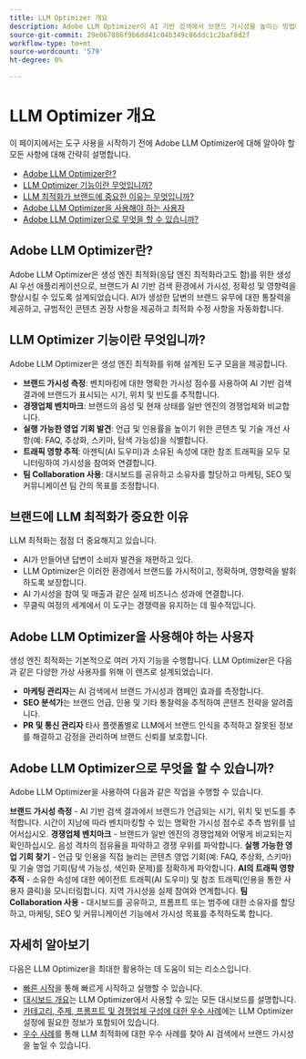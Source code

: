 ```yaml
---
title: LLM Optimizer 개요
description: Adobe LLM Optimizer이 AI 기반 검색에서 브랜드 가시성을 높이는 방법에 대해 알아보십시오. 언급, 인용 및 통찰력을 추적합니다. 보다 나은 참여와 영향력을 위해 지금 최적화를 시작하십시오.
source-git-commit: 29e067086f9b6dd41c04b349c86ddc1c2baf8d2f
workflow-type: tm+mt
source-wordcount: '579'
ht-degree: 0%

---
```



# LLM Optimizer 개요

이 페이지에서는 도구 사용을 시작하기 전에 Adobe LLM Optimizer에 대해 알아야 할 모든 사항에 대해 간략히 설명합니다.

* [Adobe LLM Optimizer란?](#what-is-adobe-llm-optimizer)
* [LLM Optimizer 기능이란 무엇입니까?](#what-are-llm-optimizer-capabilities)
* [LLM 최적화가 브랜드에 중요한 이유는 무엇입니까?](#why-llm-optimization-matters-for-your-brand)
* [Adobe LLM Optimizer을 사용해야 하는 사용자](#who-should-use-adobe-llm-optimizer)
* [Adobe LLM Optimizer으로 무엇을 할 수 있습니까?](#what-can-i-do-with-adobe-llm-optimizer)

## Adobe LLM Optimizer란?

Adobe LLM Optimizer은 생성 엔진 최적화(응답 엔진 최적화라고도 함)를 위한 생성 AI 우선 애플리케이션으로, 브랜드가 AI 기반 검색 환경에서 가시성, 정확성 및 영향력을 향상시킬 수 있도록 설계되었습니다. AI가 생성한 답변의 브랜드 유무에 대한 통찰력을 제공하고, 규범적인 콘텐츠 권장 사항을 제공하고 최적화 수정 사항을 자동화합니다.

## LLM Optimizer 기능이란 무엇입니까?

Adobe LLM Optimizer은 생성 엔진 최적화를 위해 설계된 도구 모음을 제공합니다.

* **브랜드 가시성 측정**: 벤치마킹에 대한 명확한 가시성 점수를 사용하여 AI 기반 검색 결과에 브랜드가 표시되는 시기, 위치 및 빈도를 추적합니다.
* **경쟁업체 벤치마크**: 브랜드의 음성 및 현재 상태를 일반 엔진의 경쟁업체와 비교합니다.
* **실행 가능한 영업 기회 발견**: 언급 및 인용률을 높이기 위한 콘텐츠 및 기술 개선 사항(예: FAQ, 추상화, 스키마, 탐색 가능성)을 식별합니다.
* **트래픽 영향 추적**: 아젠틱(AI 도우미)과 소유된 속성에 대한 참조 트래픽을 모두 모니터링하여 가시성을 참여와 연결합니다.
* **팀 Collaboration 사용**: 대시보드를 공유하고 소유자를 할당하고 마케팅, SEO 및 커뮤니케이션 팀 간의 목표를 조정합니다.

## 브랜드에 LLM 최적화가 중요한 이유

LLM 최적화는 점점 더 중요해지고 있습니다.

* AI가 만들어낸 답변이 소비자 발견을 재편하고 있다.
* LLM Optimizer은 이러한 환경에서 브랜드를 가시적이고, 정확하며, 영향력을 발휘하도록 보장합니다.
* AI 가시성을 참여 및 매출과 같은 실제 비즈니스 성과에 연결합니다.
* 무클릭 여정의 세계에서 이 도구는 경쟁력을 유지하는 데 필수적입니다.

## Adobe LLM Optimizer을 사용해야 하는 사용자

생성 엔진 최적화는 기본적으로 여러 가지 기능을 수행합니다. LLM Optimizer은 다음과 같은 다양한 가상 사용자를 위해 이 렌즈로 설계되었습니다.

* **마케팅 관리자**&#x200B;는 AI 검색에서 브랜드 가시성과 캠페인 효과를 측정합니다.
* **SEO 분석가**&#x200B;는 브랜드 언급, 인용 및 기타 통찰력을 추적하여 콘텐츠 전략을 알려줍니다.
* **PR 및 통신 관리자** 타사 플랫폼별로 LLM에서 브랜드 인식을 추적하고 잘못된 정보를 해결하고 감정을 관리하며 브랜드 신뢰를 보호합니다.

## Adobe LLM Optimizer으로 무엇을 할 수 있습니까?

Adobe LLM Optimizer을 사용하여 다음과 같은 작업을 수행할 수 있습니다.

**브랜드 가시성 측정** - AI 기반 검색 결과에서 브랜드가 언급되는 시기, 위치 및 빈도를 추적합니다. 시간이 지남에 따라 벤치마킹할 수 있는 명확한 가시성 점수로 추측 범위를 넘어서십시오.
**경쟁업체 벤치마크** - 브랜드가 일반 엔진의 경쟁업체와 어떻게 비교되는지 확인하십시오. 음성 격차의 점유율을 파악하고 경쟁 우위를 파악합니다.
**실행 가능한 영업 기회 찾기** - 언급 및 인용을 직접 늘리는 콘텐츠 영업 기회(예: FAQ, 추상화, 스키마) 및 기술 영업 기회(탐색 가능성, 색인화 문제)를 정확하게 파악합니다.
**AI의 트래픽 영향 추적** - 소유한 속성에 대한 에이전트 트래픽(AI 도우미) 및 참조 트래픽(인용을 통한 사용자 클릭)을 모니터링합니다. 지역 가시성을 실제 참여와 연계합니다.
**팀 Collaboration 사용** - 대시보드를 공유하고, 프롬프트 또는 범주에 대한 소유자를 할당하고, 마케팅, SEO 및 커뮤니케이션 기능에서 가시성 목표를 추적하도록 합니다.


## 자세히 알아보기

다음은 LLM Optimizer을 최대한 활용하는 데 도움이 되는 리소스입니다.

* [빠른 시작](/help/overview/quick-start.md)을 통해 빠르게 시작하고 실행할 수 있습니다.
* [대시보드 개요](/help/dashboards/dashboards-overview.md)는 LLM Optimizer에서 사용할 수 있는 모든 대시보드를 설명합니다.
* [카테고리, 주제, 프롬프트 및 경쟁업체 구성에 대한 우수 사례](/help/overview/best-practices-topics-prompts.md)에는 LLM Optimizer 설정에 필요한 정보가 포함되어 있습니다.
* [우수 사례](/help/tutorials/best-practices.md)를 통해 LLM 최적화에 대한 우수 사례를 찾아 AI 검색에서 브랜드 가시성을 높일 수 있습니다.







